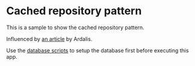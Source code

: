 # Cached repository pattern

This is a sample to show the cached repository pattern.

Influenced by [an article](https://ardalis.com/introducing-the-cachedrepository-pattern/) by Ardalis.

Use the [database scripts](https://github.com/Arnab-Developer/CachedRepositoryPattern/tree/main/DatabaseScripts) 
to setup the database first before executing this app.